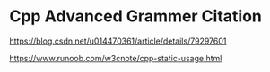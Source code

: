 # Cpp Advanced Grammer Citation

https://blog.csdn.net/u014470361/article/details/79297601

https://www.runoob.com/w3cnote/cpp-static-usage.html
